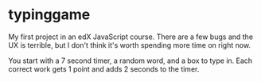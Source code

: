 # typinggame

My first project in an edX JavaScript course. There are a few bugs and the UX is terrible, but I don't think it's worth spending more time on right now.

You start with a 7 second timer, a random word, and a box to type in. Each correct work gets 1 point and adds 2 seconds to the timer.
